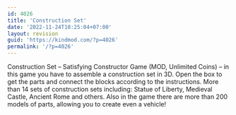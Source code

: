 ```yaml
---
id: 4026
title: 'Construction Set'
date: '2022-11-24T10:25:04+07:00'
layout: revision
guid: 'https://kindmod.com/?p=4026'
permalink: '/?p=4026'
---
```


Construction Set – Satisfying Constructor Game (MOD, Unlimited Coins) – in this game you have to assemble a construction set in 3D. Open the box to get the parts and connect the blocks according to the instructions. More than 14 sets of construction sets including: Statue of Liberty, Medieval Castle, Ancient Rome and others. Also in the game there are more than 200 models of parts, allowing you to create even a vehicle!
